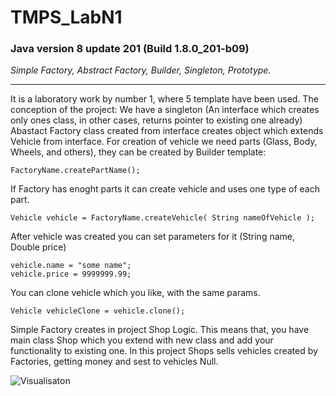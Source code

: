 # TMPS_LabN1
### Java version 8 update 201 (Build 1.8.0_201-b09)
*Simple Factory, Abstract Factory, Builder, Singleton, Prototype.*
___
It is a laboratory work by number 1, where 5 template have been used.
The conception of the project:
We have a singleton (An interface which creates only ones class, in other cases, returns pointer to existing one already)
Abastact Factory class created from interface creates object which extends Vehicle from interface.
For creation of vehicle we need parts (Glass, Body, Wheels, and others), they can be created by Builder template:
```
FactoryName.createPartName();
```
If Factory has enoght parts it can create vehicle and uses one type of each part.
```
Vehicle vehicle = FactoryName.createVehicle( String nameOfVehicle );
```
After vehicle was created you can set parameters for it (String name, Double price)
```
vehicle.name = "some name";
vehicle.price = 9999999.99;
```

You can clone vehicle which you like, with the same params.

```
Vehicle vehicleClone = vehicle.clone();
```

Simple Factory creates in project Shop Logic. This means that, you have main class Shop which you extend with new class
and add your functionality to existing one. In this project Shops sells vehicles created by Factories, getting money and sest
to vehicles Null.

![Visualisaton](https://i.ibb.co/hVW3BsL/Help.jpg)
